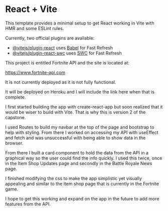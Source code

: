 # React + Vite

This template provides a minimal setup to get React working in Vite with HMR and some ESLint rules.

Currently, two official plugins are available:

- [@vitejs/plugin-react](https://github.com/vitejs/vite-plugin-react/blob/main/packages/plugin-react/README.md) uses [Babel](https://babeljs.io/) for Fast Refresh
- [@vitejs/plugin-react-swc](https://github.com/vitejs/vite-plugin-react-swc) uses [SWC](https://swc.rs/) for Fast Refresh

This project is entitled Fortnite API and the site is located at:

https://www.fortnite-api.com

It is not currently deployed as it is not fully functional.

It will be deployed on Heroku and I will include the link here when that is complete.

I first started building the app with create-react-app but soon realized that it would be wiser to build with Vite. That is why this is version 2 of the capstone.

I used Routes to build my navbar at the top of the page and bootstrap to help with styling. From there I worked on accessing my API with useEffect and fetch and was unsuccessful with being able to show data in the browser.

From there I built a card component to hold the data from the API in a graphical way so the user could find the info quickly. I used this twice, once in the Item Shop Updates page and secondly in the Battle Royale News page.

I finished modifying the css to make the app simplistic yet visually appealing and similar to the item shop page that is currently in the Fortnite game.

I hope to get this working and expand on the app in the future to add more features from the API.
